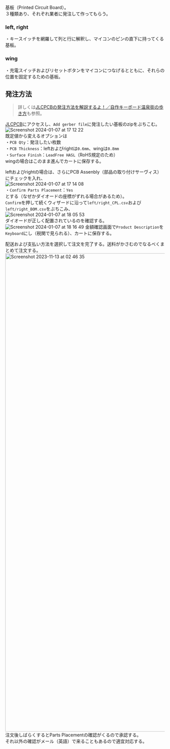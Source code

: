 基板（Printed Circuit Board）。  
３種類あり、それぞれ業者に発注して作ってもらう。  
  
### left, right  
・キースイッチを網羅して列と行に解釈し、マイコンのピンの直下に持ってくる基板。  
  
### wing  
・充電スイッチおよびリセットボタンをマイコンにつなげるとともに、それらの位置を固定するための基板。  
  
## 発注方法  
> 詳しくは[JLCPCBの発注方法を解説するよ！／自作キーボード温泉街の歩き方](https://salicylic-acid3.hatenablog.com/entry/jlcpcb-order)も参照。

[JLCPCB](https://jlcpcb.com/)にアクセスし、`Add gerber file`に発注したい基板のzipをぶちこむ。  
![Screenshot 2024-01-07 at 17 12 22](https://github.com/TakumaOnishi/Fish_Keyboard/assets/85474111/3b44aafb-64f2-4853-a7ff-4a1e95039d5f)  
既定値から変えるオプションは  
・`PCB Qty`：発注したい枚数  
・`PCB Thickness`：leftおよびrightは`0.6mm`、wingは`0.8mm`  
・`Surface Finish`：`LeadFree HASL`（RoHS規定のため）  
wingの場合はこのまま進んでカートに保存する。  

leftおよびrightの場合は、さらにPCB Assenbly（部品の取り付けサーヴィス）にチェックを入れ、  
![Screenshot 2024-01-07 at 17 14 08](https://github.com/TakumaOnishi/Fish_Keyboard/assets/85474111/25c45f71-b0fe-4a56-999b-0b0c1b8b26cd)  
・`Confirm Parts Placement`：`Yes`  
とする（なぜかダイオードの座標がずれる場合があるため）。  
`Confirm`を押して続くウィザードに沿って`left/right_CPL.csv`および`left/right_BOM.csv`をぶちこみ、  
![Screenshot 2024-01-07 at 18 05 53](https://github.com/TakumaOnishi/Fish_Keyboard/assets/85474111/99e8eb39-c904-4876-9f2e-335468825839)  
ダイオードが正しく配置されているのを確認する。  
![Screenshot 2024-01-07 at 18 16 49](https://github.com/TakumaOnishi/Fish_Keyboard/assets/85474111/b46e4f86-13d6-4764-8911-fd7f25858ca3)
金額確認画面で`Product Description`を`Keyboard`にし（税関で見られる）、カートに保存する。  

配送および支払い方法を選択して注文を完了する。送料がかさむのでなるべくまとめて注文する。  
<img width="1512" alt="Screenshot 2023-11-13 at 02 46 35" src="https://github.com/TakumaOnishi/Fish_Keyboard/assets/85474111/46be09d8-5b88-4974-8d3d-54896eff3bca">  
注文後しばらくするとParts Placementの確認がくるので承認する。  
それ以外の確認がメール（英語）で来ることもあるので適宜対応する。  

